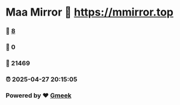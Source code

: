 # Maa Mirror :link: https://mmirror.top 
### :page_facing_up: [8](https://mmirror.top/tag.html) 
### :speech_balloon: 0 
### :hibiscus: 21469 
### :alarm_clock: 2025-04-27 20:15:05 
### Powered by :heart: [Gmeek](https://github.com/Meekdai/Gmeek)
